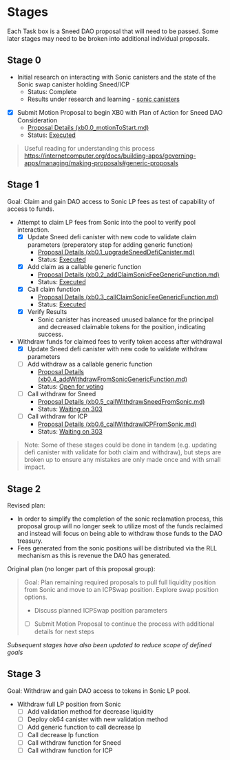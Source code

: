 # Stages
Each Task box is a Sneed DAO proposal that will need to be passed. Some later stages may need to be broken into additional individual proposals.

## Stage 0
- Initial research on interacting with Sonic canisters and the state of the Sonic swap canister holding Sneed/ICP
  - Status: Complete
  - Results under research and learning - [sonic canisters](/propGroups/xb0_SonicSwapLPMove/research_and_learning/sonic_canisters.md)
- [X] Submit Motion Proposal to begin XB0 with Plan of Action for Sneed DAO Consideration
  - [Proposal Details (xb0.0_motionToStart.md)](xb0.0_motionToStart.md)
  - Status: [Executed](https://nns.ic0.app/proposal/?u=fp274-iaaaa-aaaaq-aacha-cai&proposal=266)

> Useful reading for understanding this process https://internetcomputer.org/docs/building-apps/governing-apps/managing/making-proposals#generic-proposals

## Stage 1

Goal: Claim and gain DAO access to Sonic LP fees as test of capability of access to funds.

- Attempt to claim LP fees from Sonic into the pool to verify pool interaction.
  - [X] Update Sneed defi canister with new code to validate claim parameters (preperatory step for adding generic function)
    - [Proposal Details (xb0.1_upgradeSneedDefiCanister.md)](xb0.1_upgradeSneedDefiCanister.md)
    - Status: [Executed](https://nns.ic0.app/proposal/?u=fp274-iaaaa-aaaaq-aacha-cai&proposal=275)
  - [X] Add claim as a callable generic function
    - [Proposal Details (xb0.2_addClaimSonicFeeGenericFunction.md)](xb0.2_addClaimSonicFeeGenericFunction.md)
    - Status: [Executed](https://nns.ic0.app/proposal/?u=fp274-iaaaa-aaaaq-aacha-cai&proposal=301)
  - [X] Call claim function
    - [Proposal Details (xb0.3_callClaimSonicFeeGenericFunction.md)](xb0.3_callClaimSonicFeeGenericFunction.md)
    - Status: [Executed](https://nns.ic0.app/proposal/?u=fp274-iaaaa-aaaaq-aacha-cai&proposal=302)
  - [X] Verify Results
    - Sonic canister has increased unused balance for the principal and decreased claimable tokens for the position, indicating success.
- Withdraw funds for claimed fees to verify token access after withdrawal
  - [X] Update Sneed defi canister with new code to validate withdraw parameters
  - [ ] Add withdraw as a callable generic function
    - [Proposal Details (xb0.4_addWithdrawFromSonicGenericFunction.md)](xb0.4_addWithdrawFromSonicGenericFunction.md)
    - Status: [Open for voting](https://nns.ic0.app/proposal/?u=fp274-iaaaa-aaaaq-aacha-cai&proposal=303)
  - [ ] Call withdraw for Sneed
    - [Proposal Details (xb0.5_callWithdrawSneedFromSonic.md)](xb0.5_callWithdrawSneedFromSonic.md)
    - Status: [Waiting on 303](https://nns.ic0.app/proposal/?u=fp274-iaaaa-aaaaq-aacha-cai&proposal=303)
  - [ ] Call withdraw for ICP
    - [Proposal Details (xb0.6_callWithdrawICPFromSonic.md)](xb0.6_callWithdrawICPFromSonic.md)
    - Status: [Waiting on 303](https://nns.ic0.app/proposal/?u=fp274-iaaaa-aaaaq-aacha-cai&proposal=303)

> Note: Some of these stages could be done in tandem (e.g. updating defi canister with validate for both claim and withdraw), but steps are broken up to ensure any mistakes are only made once and with small impact. 

## Stage 2
Revised plan:
  - In order to simplify the completion of the sonic reclamation process, this proposal group will no longer seek to utilize most of the funds reclaimed and instead will focus on being able to withdraw those funds to the DAO treasury.
  - Fees generated from the sonic positions will be distributed via the RLL mechanism as this is revenue the DAO has generated.
  
Original plan (no longer part of this proposal group):
>  Goal: Plan remaining required proposals to pull full liquidity position from Sonic and move to an ICPSwap position. Explore swap position options.
> 
> - Discuss planned ICPSwap position parameters
> - [ ] Submit Motion Proposal to continue the process with additional details for next steps

*Subsequent stages have also been updated to reduce scope of defined goals*

## Stage 3
Goal: Withdraw and gain DAO access to tokens in Sonic LP pool.

- Withdraw full LP position from Sonic
  - [ ] Add validation method for decrease liquidity
  - [ ] Deploy ok64 canister with new validation method
  - [ ] Add generic function to call decrease lp
  - [ ] Call decrease lp function
  - [ ] Call withdraw function for Sneed
  - [ ] Call withdraw function for ICP
